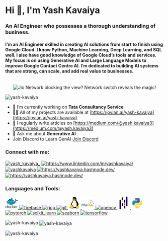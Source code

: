 <h1 >Hi 👋, I'm Yash Kavaiya</h1>
<h3>An AI Engineer who possesses a thorough understanding of business.</h3>
<h4 >I’m an AI Engineer skilled in creating AI solutions from start to finish using Google Cloud. I know Python, Machine Learning, Deep Learning, and SQL well. I also have good knowledge of Google Cloud’s tools and services. My focus is on using Generative AI and Large Language Models to improve Google Contact Centre AI. I’m dedicated to building AI systems that are strong, can scale, and add real value to businesses.</h4>
<p align="center">  
  <br>
  <img alt="Jio Network blocking the view? Network switch reveals the magic!"  src=".AI Engineer.png">
<p/>

<p align="left"> <img src="https://komarev.com/ghpvc/?username=yash-kavaiya&label=Profile%20views&color=0e75b6&style=flat" alt="yash-kavaiya" /> </p>

- 🔭 I’m currently working on **Tata Consultancy Service**
- 👨‍💻 All of my projects are available at [https://jovian.ai/yash-kavaiya](https://jovian.ai/yash-kavaiya)
- 📝 I regularly write articles on [https://medium.com/@yash.kavaiya3](https://medium.com/@yash.kavaiya3)
- 💬 Ask me about **Generative AI**
- Join Discord to Learn GenAI [Join Discord](https://discord.gg/cvHXS4b5)

<h3 align="left">Connect with me:</h3>
<p align="left">
<a href="https://twitter.com/yash_kavaiya_" target="blank"><img align="center" src="https://raw.githubusercontent.com/rahuldkjain/github-profile-readme-generator/master/src/images/icons/Social/twitter.svg" alt="yash_kavaiya_" height="30" width="40" /></a>
<a href="https://linkedin.com/in/https://www.linkedin.com/in/yashkavaiya/" target="blank"><img align="center" src="https://raw.githubusercontent.com/rahuldkjain/github-profile-readme-generator/master/src/images/icons/Social/linked-in-alt.svg" alt="https://www.linkedin.com/in/yashkavaiya/" height="30" width="40" /></a>
<a href="https://kaggle.com/yashkavaiya" target="blank"><img align="center" src="https://raw.githubusercontent.com/rahuldkjain/github-profile-readme-generator/master/src/images/icons/Social/kaggle.svg" alt="yashkavaiya" height="30" width="40" /></a>
<a href="https://hashnode.com/https://yashkavaiya.hashnode.dev/" target="blank"><img align="center" src="https://raw.githubusercontent.com/rahuldkjain/github-profile-readme-generator/master/src/images/icons/Social/hashnode.svg" alt="https://yashkavaiya.hashnode.dev/" height="30" width="40" /></a>
<a href="https://medium.com/https://yashkavaiya.hashnode.dev/" target="blank"><img align="center" src="https://raw.githubusercontent.com/rahuldkjain/github-profile-readme-generator/master/src/images/icons/Social/medium.svg" alt="https://yashkavaiya.hashnode.dev/" height="30" width="40" /></a>
</p>

<h3 align="left">Languages and Tools:</h3>
<p align="left"> <a href="https://www.docker.com/" target="_blank" rel="noreferrer"> <img src="https://raw.githubusercontent.com/devicons/devicon/master/icons/docker/docker-original-wordmark.svg" alt="docker" width="40" height="40"/> </a> <a href="https://firebase.google.com/" target="_blank" rel="noreferrer"> <img src="https://www.vectorlogo.zone/logos/firebase/firebase-icon.svg" alt="firebase" width="40" height="40"/> </a> <a href="https://cloud.google.com" target="_blank" rel="noreferrer"> <img src="https://www.vectorlogo.zone/logos/google_cloud/google_cloud-icon.svg" alt="gcp" width="40" height="40"/> </a> <a href="https://git-scm.com/" target="_blank" rel="noreferrer"> <img src="https://www.vectorlogo.zone/logos/git-scm/git-scm-icon.svg" alt="git" width="40" height="40"/> </a> <a href="https://www.linux.org/" target="_blank" rel="noreferrer"> <img src="https://raw.githubusercontent.com/devicons/devicon/master/icons/linux/linux-original.svg" alt="linux" width="40" height="40"/> </a> <a href="https://www.mysql.com/" target="_blank" rel="noreferrer"> <img src="https://raw.githubusercontent.com/devicons/devicon/master/icons/mysql/mysql-original-wordmark.svg" alt="mysql" width="40" height="40"/> </a> <a href="https://opencv.org/" target="_blank" rel="noreferrer"> <img src="https://www.vectorlogo.zone/logos/opencv/opencv-icon.svg" alt="opencv" width="40" height="40"/> </a> <a href="https://pandas.pydata.org/" target="_blank" rel="noreferrer"> <img src="https://raw.githubusercontent.com/devicons/devicon/2ae2a900d2f041da66e950e4d48052658d850630/icons/pandas/pandas-original.svg" alt="pandas" width="40" height="40"/> </a> <a href="https://www.python.org" target="_blank" rel="noreferrer"> <img src="https://raw.githubusercontent.com/devicons/devicon/master/icons/python/python-original.svg" alt="python" width="40" height="40"/> </a> <a href="https://pytorch.org/" target="_blank" rel="noreferrer"> <img src="https://www.vectorlogo.zone/logos/pytorch/pytorch-icon.svg" alt="pytorch" width="40" height="40"/> </a> <a href="https://scikit-learn.org/" target="_blank" rel="noreferrer"> <img src="https://upload.wikimedia.org/wikipedia/commons/0/05/Scikit_learn_logo_small.svg" alt="scikit_learn" width="40" height="40"/> </a> <a href="https://seaborn.pydata.org/" target="_blank" rel="noreferrer"> <img src="https://seaborn.pydata.org/_images/logo-mark-lightbg.svg" alt="seaborn" width="40" height="40"/> </a> <a href="https://www.tensorflow.org" target="_blank" rel="noreferrer"> <img src="https://www.vectorlogo.zone/logos/tensorflow/tensorflow-icon.svg" alt="tensorflow" width="40" height="40"/> </a> </p>

<p><img align="left" src="https://github-readme-stats.vercel.app/api/top-langs?username=yash-kavaiya&show_icons=true&locale=en&layout=compact" alt="yash-kavaiya" /></p>

<p>&nbsp;<img align="center" src="https://github-readme-stats.vercel.app/api?username=yash-kavaiya&show_icons=true&locale=en" alt="yash-kavaiya" /></p>

<p><img align="center" src="https://github-readme-streak-stats.herokuapp.com/?user=yash-kavaiya&" alt="yash-kavaiya" /></p>
